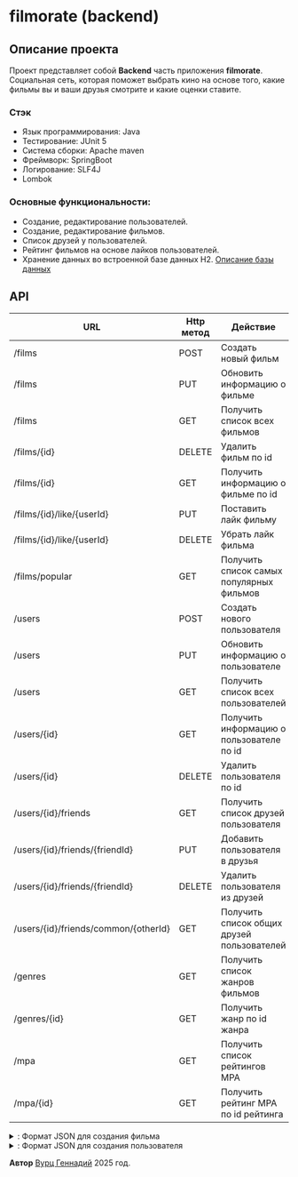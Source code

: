 # filmorate (backend)
## Описание проекта
Проект представляет собой **Backend** часть приложения **filmorate**. Социальная сеть, которая поможет выбрать кино на основе того, какие фильмы вы и ваши друзья смотрите и какие оценки ставите.

### Стэк
- Язык программирования: Java
- Тестирование: JUnit 5
- Система сборки: Apache maven
- Фреймворк: SpringBoot
- Логирование: SLF4J
- Lombok

### Основные функциональности:
- Создание, редактирование пользователей.
- Создание, редактирование фильмов.
- Список друзей у пользователей.
- Рейтинг фильмов на основе лайков пользователей.
- Хранение данных во встроенной базе данных H2. [Описание базы данных](src/main/resources/DB-description.md)

## API
| URL                                  | Http метод | Действие                                   |
|--------------------------------------|------------|--------------------------------------------|
| /films                               | POST       | Создать новый фильм                        |
| /films                               | PUT        | Обновить информацию о фильме               |
| /films                               | GET        | Получить список всех фильмов               |
| /films/{id}                          | DELETE     | Удалить фильм по id                        |
| /films/{id}                          | GET        | Получить информацию о фильме по id         |
| /films/{id}/like/{userId}            | PUT        | Поставить лайк фильму                      |
| /films/{id}/like/{userId}            | DELETE     | Убрать лайк фильма                         |
| /films/popular                       | GET        | Получить список самых популярных фильмов   |
| /users                               | POST       | Создать нового пользователя                |
| /users                               | PUT        | Обновить информацию о пользователе         |
| /users                               | GET        | Получить список всех пользователей         |
| /users/{id}                          | GET        | Получить информацию о пользователе по id   |
| /users/{id}                          | DELETE     | Удалить пользователя по id                 |
| /users/{id}/friends                  | GET        | Получить список друзей пользователя        |
| /users/{id}/friends/{friendId}       | PUT        | Добавить пользователя в друзья             |
| /users/{id}/friends/{friendId}       | DELETE     | Удалить пользователя из друзей             |
| /users/{id}/friends/common/{otherId} | GET        | Получить список общих друзей пользователей |
| /genres                              | GET        | Получить список жанров фильмов             |
| /genres/{id}                         | GET        | Получить жанр по id жанра                  |
| /mpa                                 | GET        | Получить список рейтингов MPA              |
| /mpa/{id}                            | GET        | Получить рейтинг MPA по id рейтинга        |

<details>
  <summary>: Формат JSON для создания фильма</summary>

```
  {
    "name": "Аватар", // not null
    "description": "Бывший морпех Джейк Салли...",
    "releaseDate": "2009-12-10",
    "duration": 162, // в минутах
    "mpa": {"id": 3},
    "genres": [{"id": 2}, {"id": 6}] // список жанров
  }
```
</details>



<details>
  <summary>: Формат JSON для создания пользователя</summary>

  ```
  {
    "email": "johnsmith@example.com", // not null
    "login": "smith",
    "name": "John Smith",
    "birthday": "1990-01-01"
  }
  ```

</details>

**Автор** [Вурц Геннадий](https://github.com/VurtsGennadiy/) 2025 год.